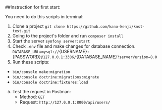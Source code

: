 ##Instruction for first start:

You need to do this scripts in terminal:

1. Clone a project `git clone https://github.com/kano-kenji/knst-test.git`
2. Going to the project's folder and run `composer install`
3. Start the server `symfony server:start`
3. Check `.env` file and make changes for database connection.
`DATABASE_URL=mysql://`{USERNAME}`:`{PASSWORD}`@127.0.0.1:3306/`{DATABASE_NAME}`?serverVersion=8.0`
4. Run these scripts: 
- `bin/console make:migration`
- `bin/console doctrine:migrations:migrate`
- `bin/console doctrine:fixtures:load`
5. Test the request in Postman: 
    - Method: `GET`
    - Request: `http://127.0.0.1:8000/api/users/`